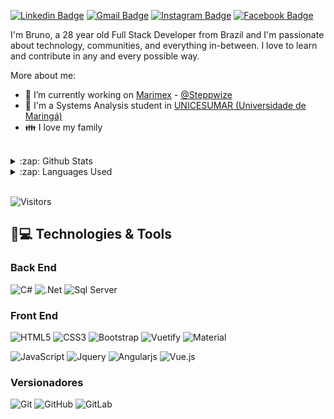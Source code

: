 [![Linkedin Badge](https://img.shields.io/badge/-LinkedIn-blue?style=flat-square&logo=Linkedin&logoColor=white&link=https://www.linkedin.com/in/brunodejesussouza/)](https://www.linkedin.com/in/brunodejesussouza/) 
[![Gmail Badge](https://img.shields.io/badge/-Gmail-c14438?style=flat-square&logo=Gmail&logoColor=white&link=mailto:souza0010@gmail.com)](mailto:souza0010@gmail.com)
[![Instagram Badge](https://img.shields.io/badge/-Instagram-purple?style=flat-square&labelColor=purple&logo=instagram&logoColor=white&link=https://www.instagram.com/brunolegitimo/)](https://www.instagram.com/brunolegitimo/) 
[![Facebook Badge](https://img.shields.io/badge/-Facebook-blue?style=flat-square&labelColor=blue&logo=facebook&logoColor=white&link=https://www.facebook.com/souza0010/)](https://www.facebook.com/souza0010/) 


I'm Bruno, a 28 year old Full Stack Developer from Brazil and I'm passionate about technology, communities, and everything in-between. I love to learn and contribute in any and every possible way.

More about me:
- :office: I’m currently working on [Marimex](https://www.marimex.com.br/) - [@Steppwize](https://github.com/steppwize)
- :school: I'm a Systems Analysis student in [UNICESUMAR (Universidade de Maringá)](https://www.unicesumar.edu.br/ead/)
- :family: I love my family
<br/>

<details>
  <summary>:zap: Github Stats</summary>
  <img src="https://github-readme-stats.vercel.app/api?username=brunosouzza&&show_icons=true&title_color=222222&icon_color=03A87C&text_color=333333&bg_color=ffffff">
</details>

<details>
  <summary>:zap: Languages Used</summary>
  <img src="https://github-readme-stats.vercel.app/api/top-langs/?username=brunosouzza&layout=compact&bg_color=ffffff&text_color=333333">
</details>
<br/>

![Visitors](https://visitor-badge.glitch.me/badge?page_id=github/brunosouzza)

## 🚀💻 Technologies & Tools

### Back End
![C#](https://img.shields.io/static/v1?message=CSharp&logo=c-sharp&labelColor=563D7C&color=5c5c5c&logoColor=white&label=%20)
![.Net](https://img.shields.io/static/v1?message=.Net&logo=.Net&labelColor=563D7C&color=5c5c5c&logoColor=white&label=%20)
![Sql Server](https://img.shields.io/static/v1?message=Sql%20Server&logo=MicrosoftSqlServer&labelColor=CC2927&color=5c5c5c&logoColor=white&label=%20)


### Front End
![HTML5](https://img.shields.io/static/v1?message=HTML5&logo=html5&labelColor=E34F26&color=5c5c5c&logoColor=white&label=%20)
![CSS3](https://img.shields.io/static/v1?message=CSS3&logo=CSS3&labelColor=1572B6&color=5c5c5c&logoColor=white&label=%20)
![Bootstrap](https://img.shields.io/static/v1?message=Bootstrap&logo=Bootstrap&labelColor=563D7C&color=5c5c5c&logoColor=white&label=%20)
![Vuetify](https://img.shields.io/static/v1?message=Vuetify&logo=vuetify&labelColor=5cbbf6&color=5c5c5c&logoColor=white&label=%20)
![Material](https://img.shields.io/static/v1?message=MaterialDesign&logo=materialdesign&labelColor=E0E0E0&color=5c5c5c&logoColor=white&label=%20)

![JavaScript](https://img.shields.io/static/v1?message=JavaScript&logo=JavaScript&labelColor=f7df1e&color=5c5c5c&logoColor=white&label=%20)
![Jquery](https://img.shields.io/static/v1?message=JQuery&logo=JQuery&labelColor=1572B6&color=5c5c5c&logoColor=white&label=%20)
![Angularjs](https://img.shields.io/static/v1?message=AngularJS&logo=angularjs&labelColor=fc0303&color=5c5c5c&logoColor=white&label=%20)
![Vue.js](https://img.shields.io/static/v1?message=Vue.js&logo=Vue.js&labelColor=4FC08D&color=5c5c5c&logoColor=white&label=%20)

<!-- ![Angular](https://img.shields.io/static/v1?message=Angular&logo=angular&labelColor=fc0303&color=5c5c5c&logoColor=white&label=%20) -->
<!-- ![TypeScript](https://img.shields.io/static/v1?message=TypeScript&logo=TypeScript&labelColor=007ACC&color=007ACC&logoColor=white&label=%20) -->

### Versionadores
![Git](https://img.shields.io/static/v1?message=Git&logo=Git&labelColor=f14e32&color=5c5c5c&logoColor=white&label=%20)
![GitHub](https://img.shields.io/static/v1?message=GitHub&logo=GitHub&labelColor=181717&color=5c5c5c&logoColor=white&label=%20)
![GitLab](https://img.shields.io/static/v1?message=GitLab&logo=GitLab&labelColor=FCA121&color=5c5c5c&logoColor=white&label=%20)
